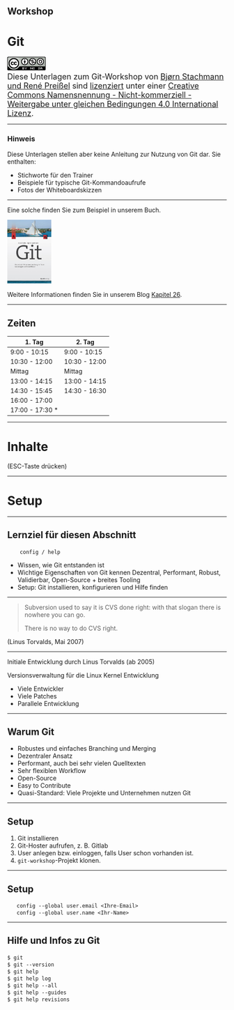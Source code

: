 ## Workshop

# Git

<font size="4">
<a rel="license" href="http://creativecommons.org/licenses/by-nc-sa/4.0/"><img alt="Creative Commons Lizenzvertrag" style="border-width:0" src="00/cc-by-nc-sa-4.0.png" /></a><br /><span xmlns:dct="http://purl.org/dc/terms/" property="dct:title">Diese Unterlagen zum Git-Workshop</span> von <a xmlns:cc="http://creativecommons.org/ns#" href="https://github.com/kapitel26/kapitel26.github.com" property="cc:attributionName" rel="cc:attributionURL">Bjørn Stachmann und René Preißel</a> sind <a href="LICENSE">lizenziert</a> unter einer <a rel="license" href="http://creativecommons.org/licenses/by-nc-sa/4.0/">Creative Commons Namensnennung - Nicht-kommerziell - Weitergabe unter gleichen Bedingungen 4.0 International Lizenz</a>.
</font>

_________________________________________

### Hinweis


Diese Unterlagen stellen aber keine Anleitung zur Nutzung von Git dar. Sie enthalten:

 * Stichworte für den Trainer
 * Beispiele für typische Git-Kommandoaufrufe
 * Fotos der Whiteboardskizzen
_________________________________________

Eine solche finden Sie zum Beispiel in unserem Buch.

<img src="00/git-buch.png" width="20%"/>

Weitere Informationen finden Sie in unserem Blog [Kapitel 26](http://kapitel26.github.io).

_________________________________________

## Zeiten

| 1. Tag               | 2. Tag               |
|----------------------|----------------------|
|  9:00 - 10:15        |  9:00 - 10:15        |
| 10:30 - 12:00        | 10:30 - 12:00        |
|     Mittag           |     Mittag           |
| 13:00 - 14:15        | 13:00 - 14:15        |
| 14:30 - 15:45        | 14:30 - 16:30        |
| 16:00 - 17:00        |                      |
| 17:00 - 17:30 *      |                      |

_________________________________________


# Inhalte

(ESC-Taste drücken)

_________________________________________


# Setup

_________________________________________

## Lernziel für diesen Abschnitt

```
    config / help
```

 * Wissen, wie Git entstanden ist
 * Wichtige Eigenschaften von Git kennen
   Dezentral, Performant, Robust, Validierbar, Open-Source + breites Tooling
 * Setup: Git installieren, konfigurieren und Hilfe finden

_________________________________________


> Subversion used to say it is CVS done right:
> with that slogan there is nowhere you can go.
>
> There is no way to do CVS right.

(Linus Torvalds, Mai 2007)


_________________________________________


Initiale Entwicklung durch Linus Torvalds (ab 2005)

Versionsverwaltung für die Linux Kernel Entwicklung

 * Viele Entwickler
 * Viele Patches
 * Parallele Entwicklung

_________________________________________


## Warum Git

  * Robustes und einfaches Branching und Merging
  * Dezentraler Ansatz
  * Performant, auch bei sehr vielen Quelltexten
  * Sehr flexiblen Workflow
  * Open-Source
  * Easy to Contribute
  * Quasi-Standard: Viele Projekte und Unternehmen nutzen Git

_________________________________________

## Setup

 1. Git installieren
 2. Git-Hoster aufrufen, z. B. Gitlab
 3. User anlegen bzw. einloggen, falls User schon vorhanden ist.
 4. `git-workshop`-Projekt klonen.

_________________________________________

 ## Setup

 ```
    config --global user.email <Ihre-Email>
    config --global user.name <Ihr-Name>
 ```
_________________________________________


 ## Hilfe und Infos zu Git

 ```
 $ git
 $ git --version
 $ git help
 $ git help log
 $ git help --all
 $ git help --guides
 $ git help revisions
 ```




